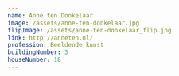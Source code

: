 ```yaml
---
name: Anne ten Donkelaar
image: /assets/anne-ten-donkelaar.jpg
flipImage: /assets/anne-ten-donkelaar_flip.jpg
link: http://anneten.nl/
profession: Beeldende kunst
buildingNumber: 3
houseNumber: 18
---
```

